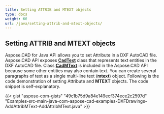 ```yaml
---
title: Setting ATTRIB and MTEXT objects
type: docs
weight: 60
url: /java/setting-attrib-and-mtext-objects/
---
```


## **Setting ATTRIB and MTEXT objects**
Aspose.CAD for Java API allows you to set Attribute in a DXF AutoCAD file. Aspose.CAD API exposes [**CadText**](https://apireference.aspose.com/java/cad/com.aspose.cad.fileformats.cad.cadobjects/cadtext) class that represents text entities in the DXF AutoCAD file. Class [**CadMText**](https://apireference.aspose.com/java/cad/com.aspose.cad.fileformats.cad.cadobjects/CadMText) is included in the Aspose.CAD API because some other entities may also contain text. You can create several paragraphs of text as a single multi-line text (**mtext**) object. Following is the code demonstration of setting Attribute and **MTEXT** objects. The code snippet is self-explanatory.



{{< gist "aspose-com-gists" "49c1b75d9a84e149ecf374ece2c2597d" "Examples-src-main-java-com-aspose-cad-examples-DXFDrawings-AddAttribMText-AddAttribMText.java" >}}
